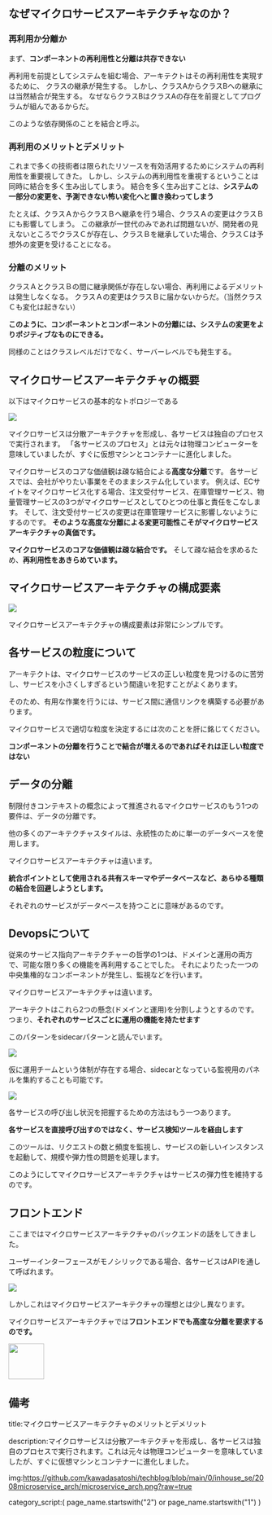 




## なぜマイクロサービスアーキテクチャなのか？

### 再利用か分離か

まず、**コンポーネントの再利用性と分離は共存できない**

再利用を前提としてシステムを組む場合、アーキテクトはその再利用性を実現するために、
クラスの継承が発生する。
しかし、クラスAからクラスBへの継承には当然結合が発生する。
なぜならクラスBはクラスAの存在を前提としてプログラムが組んであるからだ。

このような依存関係のことを結合と呼ぶ。


### 再利用のメリットとデメリット

これまで多くの技術者は限られたリソースを有効活用するためにシステムの再利用性を重要視してきた。
しかし、システムの再利用性を重視するということは同時に結合を多く生み出してしまう。
結合を多く生み出すことは、**システムの一部分の変更を、予測できない怖い変化へと置き換わってしまう**

たとえば、クラスＡからクラスＢへ継承を行う場合、クラスＡの変更はクラスＢにも影響してしまう。
この継承が一世代のみであれば問題ないが、開発者の見えないところでクラスＣが存在し、クラスＢを継承していた場合、クラスＣは予想外の変更を受けることになる。

### 分離のメリット

クラスＡとクラスＢの間に継承関係が存在しない場合、再利用によるデメリットは発生しなくなる。
クラスＡの変更はクラスＢに届かないからだ。（当然クラスＣも変化は起きない）

**このように、コンポーネントとコンポーネントの分離には、システムの変更をよりポジティブなものにできる。**

同様のことはクラスレベルだけでなく、サーバーレベルでも発生する。


## マイクロサービスアーキテクチャの概要

以下はマイクロサービスの基本的なトポロジーである

<img src="https://github.com/kawadasatoshi/techblog/blob/main/0/inhouse_se/2008microservice_arch/microservice_arch.png?raw=true">

マイクロサービスは分散アーキテクチャを形成し、各サービスは独自のプロセスで実行されます。
「各サービスのプロセス」とは元々は物理コンピューターを意味していましたが、すぐに仮想マシンとコンテナーに進化しました。

マイクロサービスのコアな価値観は疎な結合による**高度な分離**です。
各サービスでは、会社がやりたい事業をそのままシステム化しています。
例えば、ECサイトをマイクロサービス化する場合、注文受付サービス、在庫管理サービス、物量管理サービスの3つがマイクロサービスとしてひとつの仕事と責任をこなします。
そして、注文受付サービスの変更は在庫管理サービスに影響しないようにするのです。
**そのような高度な分離による変更可能性こそがマイクロサービスアーキテクチャの真価です。**

**マイクロサービスのコアな価値観は疎な結合です。**
そして疎な結合を求めるため、**再利用性をあきらめています。**

## マイクロサービスアーキテクチャの構成要素

<img src="https://github.com/kawadasatoshi/techblog/blob/main/0/inhouse_se/2008microservice_arch/microservice_arch.png?raw=true">

マイクロサービスアーキテクチャの構成要素は非常にシンプルです。




## 各サービスの粒度について


アーキテクトは、マイクロサービスのサービスの正しい粒度を見つけるのに苦労し、サービスを小さくしすぎるという間違いを犯すことがよくあります。

そのため、有用な作業を行うには、サービス間に通信リンクを構築する必要があります。

マイクロサービスで適切な粒度を決定するには次のことを肝に銘じてください。

**コンポーネントの分離を行うことで結合が増えるのであればそれは正しい粒度ではない**


## データの分離

制限付きコンテキストの概念によって推進されるマイクロサービスのもう1つの要件は、データの分離です。

他の多くのアーキテクチャスタイルは、永続性のために単一のデータベースを使用します。

マイクロサービスアーキテクチャは違います。

**統合ポイントとして使用される共有スキーマやデータベースなど、あらゆる種類の結合を回避しようとします。**

それぞれのサービスがデータベースを持つことに意味があるのです。


## Devopsについて

従来のサービス指向アーキテクチャーの哲学の1つは、ドメインと運用の両方で、可能な限り多くの機能を再利用することでした。
それによりたった一つの中央集権的なコンポーネントが発生し、監視などを行います。

マイクロサービスアーキテクチャは違います。

アーキテクトはこれら2つの懸念(ドメインと運用)を分割しようとするのです。
つまり、**それぞれのサービスごとに運用の機能を持たせます**

このパターンをsidecarパターンと読んでいます。

<img src="https://camo.githubusercontent.com/14cbd02ec0aa01eb3de29b38a170208c2e3b1429b766c801e6e36358c023980d/68747470733a2f2f6c6561726e696e672e6f7265696c6c792e636f6d2f6c6962726172792f766965772f66756e64616d656e74616c732d6f662d736f6674776172652f393738313439323034333434372f6173736574732f666f73615f313730322e706e67">


仮に運用チームという体制が存在する場合、sidecarとなっている監視用のパネルを集約することも可能です。


<img src="https://camo.githubusercontent.com/9c5d2503680a404b331f7641d0156dd2877aa64eccd0e6f51630aa2ebbc5ad0e/68747470733a2f2f6c6561726e696e672e6f7265696c6c792e636f6d2f6c6962726172792f766965772f66756e64616d656e74616c732d6f662d736f6674776172652f393738313439323034333434372f6173736574732f666f73615f313730332e706e67">


各サービスの呼び出し状況を把握するための方法はもう一つあります。

**各サービスを直接呼び出すのではなく、サービス検知ツールを経由します**

このツールは、リクエストの数と頻度を監視し、サービスの新しいインスタンスを起動して、規模や弾力性の問題を処理します。

このようにしてマイクロサービスアーキテクチャはサービスの弾力性を維持するのです。



## フロントエンド

ここまではマイクロサービスアーキテクチャのバックエンドの話をしてきました。

ユーザーインターフェースがモノシリックである場合、各サービスはAPIを通して呼ばれます。

<img src="https://camo.githubusercontent.com/a312657618829a4a49e3065a21fd01abe26baf8cdf8afd5992b63d54afb947c9/68747470733a2f2f6c6561726e696e672e6f7265696c6c792e636f6d2f6c6962726172792f766965772f66756e64616d656e74616c732d6f662d736f6674776172652f393738313439323034333434372f6173736574732f666f73615f313730352e706e67">

しかしこれはマイクロサービスアーキテクチャの理想とは少し異なります。

マイクロサービスアーキテクチャでは**フロントエンドでも高度な分離を要求するのです。**

<img  width="70" src="https://camo.githubusercontent.com/6b174fa582571100328001126c6f3adfe40466c228cbdad98d11556425b47acd/68747470733a2f2f6c6561726e696e672e6f7265696c6c792e636f6d2f6c6962726172792f766965772f66756e64616d656e74616c732d6f662d736f6674776172652f393738313439323034333434372f6173736574732f666f73615f313730362e706e67">



## 備考

title:マイクロサービスアーキテクチャのメリットとデメリット

description:マイクロサービスは分散アーキテクチャを形成し、各サービスは独自のプロセスで実行されます。これは元々は物理コンピューターを意味していましたが、すぐに仮想マシンとコンテナーに進化しました。

img:https://github.com/kawadasatoshi/techblog/blob/main/0/inhouse_se/2008microservice_arch/microservice_arch.png?raw=true

category_script:( page_name.startswith("2") or page_name.startswith("1") )










